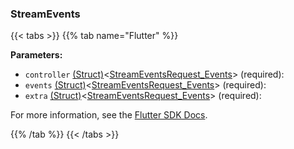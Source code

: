 ### StreamEvents

{{< tabs >}}
{{% tab name="Flutter" %}}

**Parameters:**

- `controller` [(Struct)](https://api.flutter.dev/flutter/dart-core/List-class.html)<[StreamEventsRequest_Events](https://flutter.viam.dev/viam_protos.component.input_controller/StreamEventsRequest_Events-class.html)> (required):
- `events` [(Struct)](https://api.flutter.dev/flutter/dart-core/List-class.html)<[StreamEventsRequest_Events](https://flutter.viam.dev/viam_protos.component.input_controller/StreamEventsRequest_Events-class.html)> (required):
- `extra` [(Struct)](https://api.flutter.dev/flutter/dart-core/List-class.html)<[StreamEventsRequest_Events](https://flutter.viam.dev/viam_protos.component.input_controller/StreamEventsRequest_Events-class.html)> (required):


For more information, see the [Flutter SDK Docs](https://flutter.viam.dev/viam_protos.component.input_controller/InputControllerServiceClient/streamEvents.html).

{{% /tab %}}
{{< /tabs >}}
